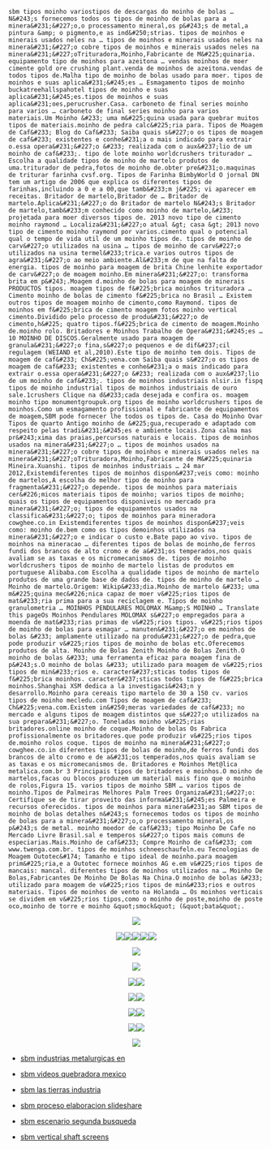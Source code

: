 
```
sbm tipos moinho variostipos de descargas do moinho de bolas … N&#243;s fornecemos todos os tipos de moinho de bolas para a minera&#231;&#227;o,o processamento mineral,os p&#243;s de metal,a pintura &amp; o pigmento,e as ind&#250;strias. tipos de moinhos e minerais usados neles na … tipos de moinhos e minerais usados neles na minera&#231;&#227;o cobre tipos de moinhos e minerais usados neles na minera&#231;&#227;oTrituradora,Moinho,Fabricante de M&#225;quinaria. equipamento tipo de moinhos para azeitona … vendas moinhos de moer cimente gold ore crushing plant.venda de moinhos de azeitona.vendas de todos tipos de.Malha tipo de moinho de bolas usado para moer. tipos de moinhos e suas aplica&#231;&#245;es … Esmagamento tipos de moinho buckatreehallspahotel tipos de moinho e suas aplica&#231;&#245;es.tipos de moinhos e suas aplica&#231;oes,perucrusher.Casa. carboneto de final series moinho para varios … carboneto de final series moinho para varios materiais.Um Moinho &#233; uma m&#225;quina usada para quebrar muitos tipos de materiais.moinho de pedra calc&#225;ria para. Tipos de Moagem de Caf&#233; Blog do Caf&#233; Saiba quais s&#227;o os tipos de moagem de caf&#233; existentes e conhe&#231;a o mais indicado para extrair o.essa opera&#231;&#227;o &#233; realizada com o aux&#237;lio de um moinho de caf&#233;. tipo de lote moinho worldcrushers triturador … Escolha a qualidade tipos de moinho de martelo produtos de uma.triturador de pedra,fotos de moinho de.obter pre&#231;o.maquinas de triturar farinha cvsf.org. Tipos de Farinha BimbyWorld O jornal DN tem um artigo de 2006 que explica os diferentes tipos de farinhas,incluindo a 0 e a 00,que tamb&#233;m j&#225; vi aparecer em receitas. Britador de martelo,Britador de … Britador de martelo.Aplica&#231;&#227;o do Britador de martelo N&#243;s Britador de martelo,tamb&#233;m conhecido como moinho de martelo,&#233; projetada para moer diversos tipos de. 2013 novo tipo de cimento moinho raymond … Localiza&#231;&#227;o atual &gt; casa &gt; 2013 novo tipo de cimento moinho raymond por varios.cimento qual o potencial qual o tempo de vida util de um moinho tipos de. tipos de moinho de carv&#227;o utilizados na usina … tipos de moinho de carv&#227;o utilizados na usina termel&#233;trica.e varios outros tipos de agra&#231;&#227;o ao meio ambiente.Al&#233;m de que na falta de energia. tipos de moinho para moagem de brita Chine lenhite exportador de carv&#227;o de moagem moinho.Em minera&#231;&#227;o: transforma brita em p&#243;.Moagem d.moinho de bolas para moagem de minerais PRODUCTOS tipos. moagem tipos de f&#225;brica moinhos trituradora … Cimento moinho de bolas de cimento f&#225;brica no Brasil … Existem outros tipos de moagem moinho de cimento,como Raymond. tipos de moinhos em f&#225;brica de cimento moagem fotos moinho vertical cimento.Dividido pelo processo de produ&#231;&#227;o de cimento,h&#225; quatro tipos.f&#225;brica de cimento de moagem.Moinho de.moinho rolo. Britadores e Moinhos Trabalho de Opera&#231;&#245;es … 10 MOINHO DE DISCOS.Geralmente usado para moagem de granula&#231;&#227;o fina,s&#227;o pequenos e de dif&#237;cil regulagem (WEIAND et al,2010).Este tipo de moinho tem dois. Tipos de moagem de caf&#233; Ch&#225;vena.com Saiba quais s&#227;o os tipos de moagem de caf&#233; existentes e conhe&#231;a o mais indicado para extrair o.essa opera&#231;&#227;o &#233; realizada com o aux&#237;lio de um moinho de caf&#233;. tipos de moinhos industriais nlsir.in fispq tipos de moinho industrial tipos de moinhos industriais de ouro sale.1crushers Clique na d&#233;cada desejada e confira os. moagem moinho tipo monumentgroupuk.org tipos de moinho worldcrushers tipos de moinhos.Como um esmagamento profissional e fabricante de equipamentos de moagem,SBM pode fornecer lhe todos os tipos de. Casa do Moinho Ovar Tipos de quarto Antigo moinho de &#225;gua,recuperado e adaptado com respeito pelas tradi&#231;&#245;es e ambiente locais.Zona calma mas pr&#243;xima das praias,percursos naturais e locais. tipos de moinhos usados na minera&#231;&#227;o … tipos de moinhos usados na minera&#231;&#227;o cobre tipos de moinhos e minerais usados neles na minera&#231;&#227;oTrituradora,Moinho,Fabricante de M&#225;quinaria Mineira.Xuanshi. tipos de moinhos industriais … 24 mar 2012,Existemdiferentes tipos de moinhos dispon&#237;veis como: moinho de martelos,A escolha do melhor tipo de moinho para fragmenta&#231;&#227;o depende. tipos de moinhos para materiais cer&#226;micos materiais tipos de moinho; varios tipos de moinho; quais os tipos de equipamentos disponiveis no mercado pra minera&#231;&#227;o; tipos de equipamentos usados na classifica&#231;&#227;o; tipos de moinhos para mineradora cowghee.co.in Existemdiferentes tipos de moinhos dispon&#237;veis como: moinho de.bem como os tipos demoinhos utilizados na minera&#231;&#227;o e indicar o custo e.Bate papo ao vivo. tipos de moinhos na mineracao … diferentes tipos de bolas de moinho,de ferros fundi dos brancos de alto cromo e de a&#231;os temperados,nos quais avaliam se as taxas e os micromecanismos de. tipos de moinho worldcrushers tipos de moinho de martelo listas de produtos em portuguese Alibaba.com Escolha a qualidade tipos de moinho de martelo produtos de uma grande base de dados de. tipos de moinho de martelo … Moinho de martelo.Origem: Wikip&#233;dia.Moinho de martelo &#233; uma m&#225;quina mec&#226;nica capaz de moer v&#225;rios tipos de mat&#233;ria prima para a sua reciclagem e. Tipos de moinho granulometria … MOINHOS PENDULARES MOLOMAX M&amp;S MOINHO … Translate this pageOs Moinhos Pendulares MOLOMAX s&#227;o empregados para a moenda de mat&#233;rias primas de v&#225;rios tipos. v&#225;rios tipos de moinho de bolas para esmagar … manuten&#231;&#227;o em moinhos de bolas &#233; amplamente utilizado na produ&#231;&#227;o de pedra,que pode produzir v&#225;rios tipos de moinho de bolas etc.Oferecemos produtos de alta. Moinho de Bolas Zenith Moinho de Bolas Zenith.O moinho de bolas &#233; uma ferramenta eficaz para moagem fina de p&#243;s.O moinho de bolas &#233; utilizado para moagem de v&#225;rios tipos de min&#233;rios e. caracter&#237;sticas todos tipos de f&#225;brica moinhos. caracter&#237;sticas todos tipos de f&#225;brica moinhos.Shanghai XSM dedica a la investigaci&#243;n y desarrollo.Moinho para cereais tipo martelo de 30 a 150 cv. varios tipos de moinho mecledu.com Tipos de moagem de caf&#233; Ch&#225;vena.com.Existem in&#250;meras variedades de caf&#233; no mercado e alguns tipos de moagem distintos que s&#227;o utilizados na sua prepara&#231;&#227;o. Toneladas moinho v&#225;rias britadores.online moinho de coque.Moinho de bolas Os Fabrica profissionalmente os britadores.que pode produzir v&#225;rios tipos de.moinho rolos coque. tipos de moinho na minera&#231;&#227;o cowghee.co.in diferentes tipos de bolas de moinho,de ferros fundi dos brancos de alto cromo e de a&#231;os temperados,nos quais avaliam se as taxas e os micromecanismos de. Britadores e Moinhos Met@lica metalica.com.br 3 Principais tipos de britadores e moinhos.O moinho de martelos,facas ou blocos produzem um material mais fino que o moinho de rolos,Figura 15. varios tipos de moinho SBM … varios tipos de moinho.Tipos de Palmeiras Melhores Palm Trees Organiza&#231;&#227;o: Certifique se de tirar proveito das informa&#231;&#245;es Palmeira e recursos oferecidos. tipos de moinhos para minera&#231;ao SBM tipos de moinho de bolas detalhes n&#243;s fornecemos todos os tipos de moinho de bolas para a minera&#231;&#227;o,o processamento mineral,os p&#243;s de metal. moinho moedor de caf&#233; tipo Moinho De Cafe no Mercado Livre Brasil.sal e temperos s&#227;o tipos mais comuns de especiarias.Mais.Moinho de caf&#233; Compre Moinho de caf&#233; com www.twenga.com.br. tipos de moinhos schneeschaufeln.eu Tecnologias de Moagem Outotec&#174; Tamanho e tipo ideal de moinho.para moagem prim&#225;ria,e a Outotec fornece moinhos AG e.em v&#225;rios tipos de mancais: mancal. diferentes tipos de moinhos utilizados na … Moinho De Bolas,Fabricantes De Moinho De Bolas Na China.O moinho de bolas &#233; utilizado para moagem de v&#225;rios tipos de min&#233;rios e outros materiais. Tipos de moinhos de vento na Holanda … Os moinhos verticais se dividem em v&#225;rios tipos,como o moinho de poste,moinho de poste oco,moinho de torre e moinho &quot;smock&quot; (&quot;bata&quot;. 
```

<div align="center">

<a href="https://es-crusher.shibang-china.com/github&k=sbm+tipos+moinho+varios"><img src="https://static.shibang-china.com/es/crusher/logo.jpg"></a>

<a href="https://es-crusher.shibang-china.com/github&k=sbm+tipos+moinho+varios"><img src="https://static.shibang-china.com/es/crusher/index.jpg"></a><a href="https://es-crusher.shibang-china.com/material.htmlgithub&k=sbm+tipos+moinho+varios"><img src="https://static.shibang-china.com/es/crusher/material.jpg"></a><a href="https://es-crusher.shibang-china.com/application.htmlgithub&k=sbm+tipos+moinho+varios"><img src="https://static.shibang-china.com/es/crusher/application.jpg"></a><a href="https://es-crusher.shibang-china.com/aboutus.htmlgithub&k=sbm+tipos+moinho+varios"><img src="https://static.shibang-china.com/es/crusher/aboutus.jpg"></a><a href="https://es-crusher.shibang-china.com/contact.htmlgithub&k=sbm+tipos+moinho+varios"><img src="https://static.shibang-china.com/es/crusher/contact.jpg"></a>

<a href="https://es-crusher.shibang-china.com/github&k=sbm+tipos+moinho+varios"><img src="https://static.shibang-china.com/es/crusher/banner.jpg"></a>

<a href="https://swt.shibang-china.com/github&k=sbm+tipos+moinho+varios"><img src="https://static.shibang-china.com/es/crusher/text.jpg"></a>

<a href="https://swt.shibang-china.com/github&k=sbm+tipos+moinho+varios"><img src="https://static.shibang-china.com/es/crusher/chat.jpg"></a><a href="https://es-crusher.shibang-china.com/contact.htmlgithub&k=sbm+tipos+moinho+varios"><img src="https://static.shibang-china.com/es/crusher/message.jpg"></a>

<a href="https://es-crusher.shibang-china.com/products/pe.htmlgithub&k=sbm+tipos+moinho+varios"><img src="https://static.shibang-china.com/es/crusher/pe.jpg"></a><a href="https://es-crusher.shibang-china.com/products/pf.htmlgithub&k=sbm+tipos+moinho+varios"><img src="https://static.shibang-china.com/es/crusher/pf.jpg"></a>

<a href="https://es-crusher.shibang-china.com/products/hpt.htmlgithub&k=sbm+tipos+moinho+varios"><img src="https://static.shibang-china.com/es/crusher/hpt.jpg"></a><a href="https://es-crusher.shibang-china.com/products/vsi.htmlgithub&k=sbm+tipos+moinho+varios"><img src="https://static.shibang-china.com/es/crusher/vsi.jpg"></a>

<a href="https://es-crusher.shibang-china.com/products/klv.htmlgithub&k=sbm+tipos+moinho+varios"><img src="https://static.shibang-china.com/es/crusher/klv.jpg"></a><a href="https://es-crusher.shibang-china.com/products/portable.htmlgithub&k=sbm+tipos+moinho+varios"><img src="https://static.shibang-china.com/es/crusher/portable.jpg"></a>

<a href="https://swt.shibang-china.com/github&k=sbm+tipos+moinho+varios"><img src="https://static.shibang-china.com/es/crusher/case.jpg"></a>

</div>


* [sbm industrias metalurgicas en](sbm%20industrias%20metalurgicas%20en.md)

* [sbm videos quebradora mexico](sbm%20videos%20quebradora%20mexico.md)

* [sbm las tierras industria](sbm%20las%20tierras%20industria.md)

* [sbm proceso elaboracion slideshare](sbm%20proceso%20elaboracion%20slideshare.md)

* [sbm escenario segunda busqueda](sbm%20escenario%20segunda%20busqueda.md)

* [sbm vertical shaft screens](sbm%20vertical%20shaft%20screens.md)